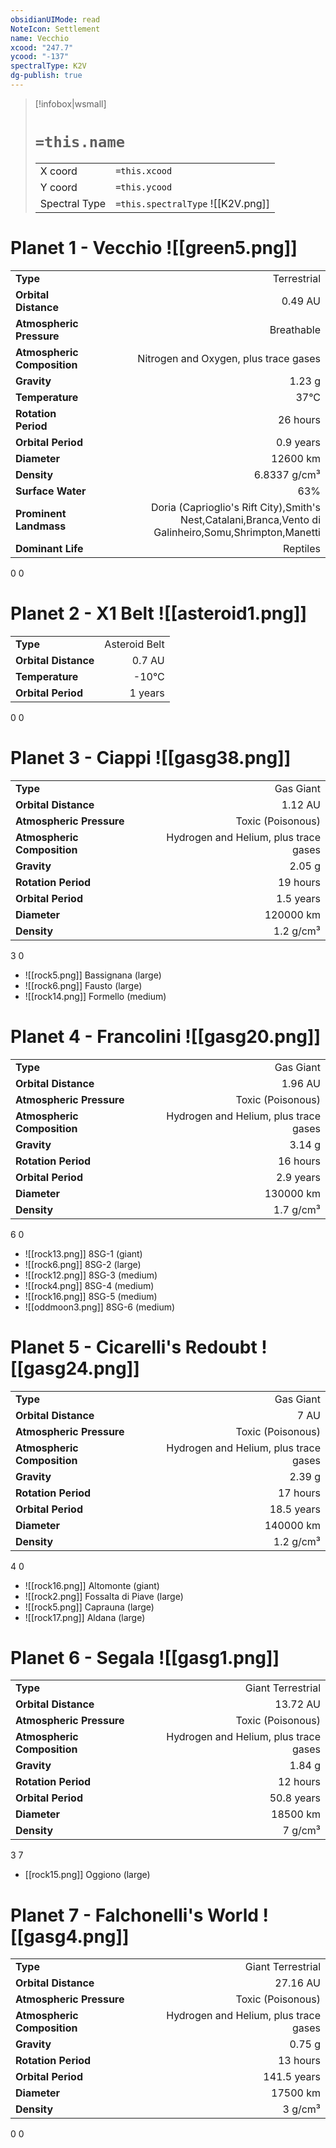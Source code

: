 ```yaml
---
obsidianUIMode: read
NoteIcon: Settlement
name: Vecchio
xcood: "247.7"
ycood: "-137"
spectralType: K2V
dg-publish: true
---
```

> [!infobox|wsmall]
> # `=this.name`
> | | |
> | - | - |
> | X coord | `=this.xcood` |
> | Y coord| `=this.ycood` |
> | Spectral Type | `=this.spectralType` ![[K2V.png]] |

# Planet 1 - Vecchio ![[green5.png]]
|                             |                           |
| --------------------------- | -------------------------:|
| **Type**                    |             Terrestrial |
| **Orbital Distance**        |   0.49 AU |
| **Atmospheric Pressure**    |       Breathable |
| **Atmospheric Composition** |      Nitrogen and Oxygen, plus trace gases |
| **Gravity**                 |        1.23 g |
| **Temperature**             |    37°C |
| **Rotation Period**         |  26 hours |
| **Orbital Period** | 0.9 years |
| **Diameter**                |      12600 km | 
| **Density**                 |    6.8337 g/cm³ |
| **Surface Water**           |           63% | 
| **Prominent Landmass**      |         Doria (Caprioglio's Rift City),Smith's Nest,Catalani,Branca,Vento di Galinheiro,Somu,Shrimpton,Manetti | 
| **Dominant Life**           |         Reptiles |



0
0



# Planet 2 - X1 Belt ![[asteroid1.png]]
|                             |                           |
| --------------------------- | -------------------------:|
| **Type**                    |             Asteroid Belt |
| **Orbital Distance**        |   0.7 AU |
| **Temperature**             |    -10°C |
| **Orbital Period** | 1 years |



0
0



# Planet 3 - Ciappi ![[gasg38.png]]
|                             |                           |
| --------------------------- | -------------------------:|
| **Type**                    |             Gas Giant |
| **Orbital Distance**        |   1.12 AU |
| **Atmospheric Pressure**    |       Toxic (Poisonous) |
| **Atmospheric Composition** |      Hydrogen and Helium, plus trace gases |
| **Gravity**                 |        2.05 g |
| **Rotation Period**         |  19 hours |
| **Orbital Period** | 1.5 years |
| **Diameter**                |      120000 km | 
| **Density**                 |    1.2 g/cm³ |



3
0

- ![[rock5.png]] Bassignana (large)
- ![[rock6.png]] Fausto (large)
- ![[rock14.png]] Formello (medium)


# Planet 4 - Francolini ![[gasg20.png]]
|                             |                           |
| --------------------------- | -------------------------:|
| **Type**                    |             Gas Giant |
| **Orbital Distance**        |   1.96 AU |
| **Atmospheric Pressure**    |       Toxic (Poisonous) |
| **Atmospheric Composition** |      Hydrogen and Helium, plus trace gases |
| **Gravity**                 |        3.14 g |
| **Rotation Period**         |  16 hours |
| **Orbital Period** | 2.9 years |
| **Diameter**                |      130000 km | 
| **Density**                 |    1.7 g/cm³ |



6
0

- ![[rock13.png]] 8SG-1 (giant)
- ![[rock6.png]] 8SG-2 (large)
- ![[rock12.png]] 8SG-3 (medium)
- ![[rock4.png]] 8SG-4 (medium)
- ![[rock16.png]] 8SG-5 (medium)
- ![[oddmoon3.png]] 8SG-6 (medium)


# Planet 5 - Cicarelli's Redoubt ![[gasg24.png]]
|                             |                           |
| --------------------------- | -------------------------:|
| **Type**                    |             Gas Giant |
| **Orbital Distance**        |   7 AU |
| **Atmospheric Pressure**    |       Toxic (Poisonous) |
| **Atmospheric Composition** |      Hydrogen and Helium, plus trace gases |
| **Gravity**                 |        2.39 g |
| **Rotation Period**         |  17 hours |
| **Orbital Period** | 18.5 years |
| **Diameter**                |      140000 km | 
| **Density**                 |    1.2 g/cm³ |



4
0

- ![[rock16.png]] Altomonte (giant)
- ![[rock2.png]] Fossalta di Piave (large)
- ![[rock5.png]] Caprauna (large)
- ![[rock17.png]] Aldana (large)


# Planet 6 - Segala ![[gasg1.png]]
|                             |                           |
| --------------------------- | -------------------------:|
| **Type**                    |             Giant Terrestrial |
| **Orbital Distance**        |   13.72 AU |
| **Atmospheric Pressure**    |       Toxic (Poisonous) |
| **Atmospheric Composition** |      Hydrogen and Helium, plus trace gases |
| **Gravity**                 |        1.84 g |
| **Rotation Period**         |  12 hours |
| **Orbital Period** | 50.8 years |
| **Diameter**                |      18500 km | 
| **Density**                 |    7 g/cm³ |



3
7

- [[rock15.png]] Oggiono (large)

# Planet 7 - Falchonelli's World ![[gasg4.png]]
|                             |                           |
| --------------------------- | -------------------------:|
| **Type**                    |             Giant Terrestrial |
| **Orbital Distance**        |   27.16 AU |
| **Atmospheric Pressure**    |       Toxic (Poisonous) |
| **Atmospheric Composition** |      Hydrogen and Helium, plus trace gases |
| **Gravity**                 |        0.75 g |
| **Rotation Period**         |  13 hours |
| **Orbital Period** | 141.5 years |
| **Diameter**                |      17500 km | 
| **Density**                 |    3 g/cm³ |



0
0



